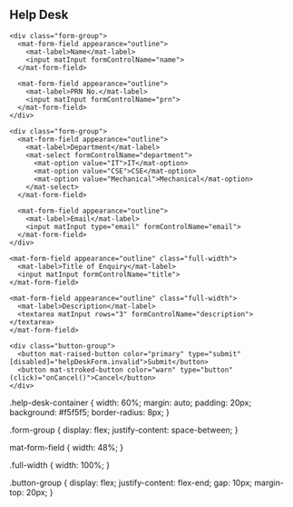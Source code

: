 <div class="help-desk-container">
  <h2>Help Desk</h2>
  <form [formGroup]="helpDeskForm" (ngSubmit)="onSubmit()">
    
    <div class="form-group">
      <mat-form-field appearance="outline">
        <mat-label>Name</mat-label>
        <input matInput formControlName="name">
      </mat-form-field>

      <mat-form-field appearance="outline">
        <mat-label>PRN No.</mat-label>
        <input matInput formControlName="prn">
      </mat-form-field>
    </div>

    <div class="form-group">
      <mat-form-field appearance="outline">
        <mat-label>Department</mat-label>
        <mat-select formControlName="department">
          <mat-option value="IT">IT</mat-option>
          <mat-option value="CSE">CSE</mat-option>
          <mat-option value="Mechanical">Mechanical</mat-option>
        </mat-select>
      </mat-form-field>

      <mat-form-field appearance="outline">
        <mat-label>Email</mat-label>
        <input matInput type="email" formControlName="email">
      </mat-form-field>
    </div>

    <mat-form-field appearance="outline" class="full-width">
      <mat-label>Title of Enquiry</mat-label>
      <input matInput formControlName="title">
    </mat-form-field>

    <mat-form-field appearance="outline" class="full-width">
      <mat-label>Description</mat-label>
      <textarea matInput rows="3" formControlName="description"></textarea>
    </mat-form-field>

    <div class="button-group">
      <button mat-raised-button color="primary" type="submit" [disabled]="helpDeskForm.invalid">Submit</button>
      <button mat-stroked-button color="warn" type="button" (click)="onCancel()">Cancel</button>
    </div>

  </form>
</div>



.help-desk-container {
  width: 60%;
  margin: auto;
  padding: 20px;
  background: #f5f5f5;
  border-radius: 8px;
}

.form-group {
  display: flex;
  justify-content: space-between;
}

mat-form-field {
  width: 48%;
}

.full-width {
  width: 100%;
}

.button-group {
  display: flex;
  justify-content: flex-end;
  gap: 10px;
  margin-top: 20px;
}
